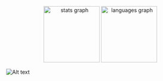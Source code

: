 <div align="center">
  <img src="https://github-readme-stats.vercel.app/api?username=akshtt-dev&hide_title=false&hide_rank=false&show_icons=true&include_all_commits=true&count_private=true&disable_animations=false&theme=dracula&locale=en&hide_border=false&order=1" height="150" alt="stats graph"  />
  <img src="https://github-readme-stats.vercel.app/api/top-langs?username=akshtt-dev&locale=en&hide_title=false&layout=compact&card_width=320&langs_count=5&theme=dracula&hide_border=false&order=2" height="150" alt="languages graph"  />
</div>

![Alt text](https://spotify-recently-played-readme.vercel.app/api?user=31exq77slgzuejzzt3ipyyejmqni)
###
